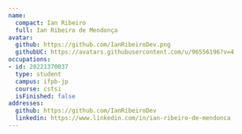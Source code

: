 ```yaml
---
name:
  compact: Ian Ribeiro
  full: Ian Ribeiro de Mendonça
avatar:
  github: https://github.com/IanRibeiroDev.png
  githubUC: https://avatars.githubusercontent.com/u/96556196?v=4
occupations:
- id: 20221370037
  type: student
  campus: ifpb-jp
  course: cstsi
  isFinished: false
addresses:
  github: https://github.com/IanRibeiroDev
  linkedin: https://www.linkedin.com/in/ian-ribeiro-de-mendonca
---
```

